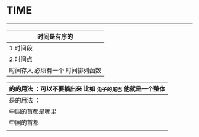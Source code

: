 # TIME

------

| 时间是有序的                     |
| -------------------------------- |
| 1.时间段                         |
| 2.时间点                         |
| 时间存入 必须有一个 时间排列函数 |

| 的的用法 ：可以不要摘出来 比如 `兔子的尾巴` 他就是一个整体 |
| ---------------------------------------------------------- |
| 是的用法 ：                                                |
| 中国的首都是哪里                                           |
| 中国的首都                                                 |
|                                                            |



